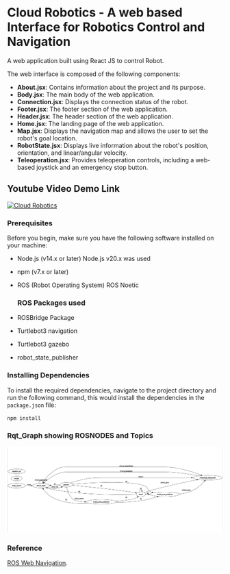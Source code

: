 # Cloud Robotics - A web based Interface for Robotics Control and Navigation
A web application built using React JS to control Robot.

The web interface is composed of the following components:

- **About.jsx**: Contains information about the project and its purpose.
- **Body.jsx**: The main body of the web application.
- **Connection.jsx**: Displays the connection status of the robot.
- **Footer.jsx**: The footer section of the web application.
- **Header.jsx**: The header section of the web application.
- **Home.jsx**: The landing page of the web application.
- **Map.jsx**: Displays the navigation map and allows the user to set the robot's goal location.
- **RobotState.jsx**: Displays live information about the robot's position, orientation, and linear/angular velocity.
- **Teleoperation.jsx**: Provides teleoperation controls, including a web-based joystick and an emergency stop button.

## Youtube Video Demo Link
[![Cloud Robotics](https://img.youtube.com/vi/37w-SlmuGw4/0.jpg)](https://www.youtube.com/watch?v=37w-SlmuGw4)




### Prerequisites

Before you begin, make sure you have the following software installed on your machine:

- Node.js (v14.x or later) Node.js v20.x was used
- npm (v7.x or later)
- ROS (Robot Operating System) ROS Noetic

  ### ROS Packages used
- ROSBridge Package
- Turtlebot3 navigation
- Turtlebot3 gazebo
- robot_state_publisher



### Installing Dependencies

To install the required dependencies, navigate to the project directory and run the following command, this would install the dependencies in the ```package.json``` file:

```bash
npm install
```
### Rqt_Graph showing ROSNODES and Topics
![Rqt_grap](images/rqt.png) 


### Reference

[ROS Web Navigation](https://www.udemy.com/course/ros-web-nav/).
